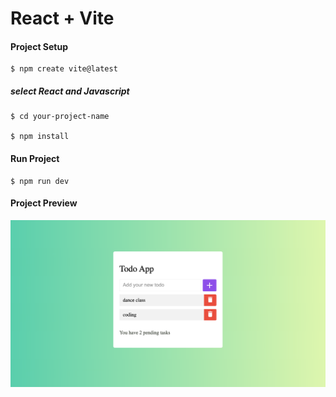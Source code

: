 # React + Vite

#### Project Setup

    $ npm create vite@latest

##### select React and Javascript

    $ cd your-project-name

    $ npm install

#### Run Project

    $ npm run dev

#### Project Preview

![alt text](./public/demo.png)